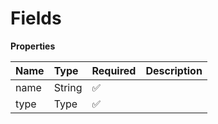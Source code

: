 # Fields

**Properties**

| Name | Type   | Required | Description |
| :--- | :----- | :------- | :---------- |
| name | String | ✅       |             |
| type | Type   | ✅       |             |

<!-- This file was generated by liblab | https://liblab.com/ -->
